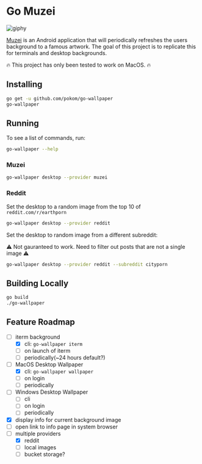 # Go Muzei 

![giphy](https://media.giphy.com/media/MPcr38SwPlwcYL2e4s/giphy.gif)

[Muzei](https://github.com/romannurik/muzei) is an Android application that will periodically refreshes the users background to a famous artwork. The goal of this project is to replicate this for terminals and desktop backgrounds. 

:fire: This project has only been tested to work on MacOS. :fire:

## Installing

```sh
go get -u github.com/pokom/go-wallpaper
go-wallpaper 
```

## Running

To see a list of commands, run:

```sh
go-wallpaper --help
```

### Muzei


```sh
go-wallpaper desktop --provider muzei
```

### Reddit

Set the desktop to a random image from the top 10 of `reddit.com/r/earthporn`

```sh
go-wallpaper desktop --provider reddit
```

Set the desktop to random image from a different subreddit:

:warning: Not gauranteed to work. Need to filter out posts that are not a single image :warning:

```sh
go-wallpaper desktop --provider reddit --subreddit cityporn
```

## Building Locally

```sh
go build
./go-wallpaper
```

## Feature Roadmap

- [ ] iterm background 
    - [x] cli: `go-wallpaper iterm`
    - [ ] on launch of iterm
    - [ ] periodically(~24 hours default?)
- [ ] MacOS Desktop Wallpaper
    - [x] cli: `go-wallpaper wallpaper`
    - [ ] on login
    - [ ] periodically
- [ ] Windows Desktop Wallpaper
    - [ ] cli
    - [ ] on login
    - [ ] periodically
- [x] display info for current background image
- [ ] open link to info page in system browser
- [ ] multiple providers
    - [x] reddit
    - [ ] local images
    - [ ] bucket storage?
